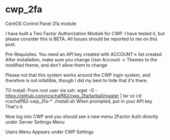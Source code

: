 # cwp_2fa
CentOS Control Panel 2fa module

I have built a Two Factor Authorization Module for CWP.  I have tested it, but please consider this is BETA.   All Issues should be reported to me on this post.

Pre-Requisites.
You need an API key created with ACCOUNT-> list created
After installation, make sure you change User Account -> Themes to the modified theme, and don't allow them to change

Please not that this system works around the CWP login system, and therefore is not infallible, though I did my best to hide that it's there.

TO install:
From root user via ssh:
wget -O - https://github.com/rcschaff82/cwp_2fa/tarball/master | tar xz
cd rcschaff82-cwp_2fa-*
./install.sh
When prompted, put in your API key
That's it. 

Now log into CWP and you should see a new menu 2Factor Auth directly under Server Settings Menu


Users Menu Appears under CWP Settings
